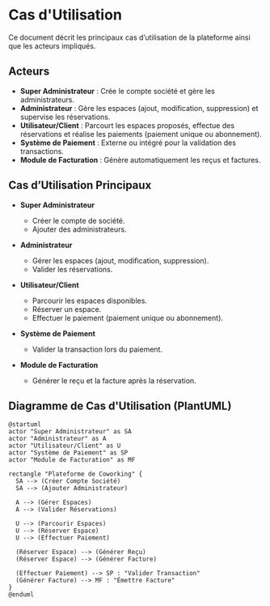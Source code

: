 # Cas d'Utilisation

Ce document décrit les principaux cas d’utilisation de la plateforme ainsi que les acteurs impliqués.

## Acteurs

- **Super Administrateur** : Crée le compte société et gère les administrateurs.
- **Administrateur** : Gère les espaces (ajout, modification, suppression) et supervise les réservations.
- **Utilisateur/Client** : Parcourt les espaces proposés, effectue des réservations et réalise les paiements (paiement unique ou abonnement).
- **Système de Paiement** : Externe ou intégré pour la validation des transactions.
- **Module de Facturation** : Génère automatiquement les reçus et factures.

## Cas d’Utilisation Principaux

- **Super Administrateur**
  - Créer le compte de société.
  - Ajouter des administrateurs.

- **Administrateur**
  - Gérer les espaces (ajout, modification, suppression).
  - Valider les réservations.

- **Utilisateur/Client**
  - Parcourir les espaces disponibles.
  - Réserver un espace.
  - Effectuer le paiement (paiement unique ou abonnement).

- **Système de Paiement**
  - Valider la transaction lors du paiement.

- **Module de Facturation**
  - Générer le reçu et la facture après la réservation.

## Diagramme de Cas d'Utilisation (PlantUML)

```plantuml
@startuml
actor "Super Administrateur" as SA
actor "Administrateur" as A
actor "Utilisateur/Client" as U
actor "Système de Paiement" as SP
actor "Module de Facturation" as MF

rectangle "Plateforme de Coworking" {
  SA --> (Créer Compte Société)
  SA --> (Ajouter Administrateur)
  
  A --> (Gérer Espaces)
  A --> (Valider Réservations)
  
  U --> (Parcourir Espaces)
  U --> (Réserver Espace)
  U --> (Effectuer Paiement)
  
  (Réserver Espace) --> (Générer Reçu)
  (Réserver Espace) --> (Générer Facture)
  
  (Effectuer Paiement) --> SP : "Valider Transaction"
  (Générer Facture) --> MF : "Émettre Facture"
}
@enduml
